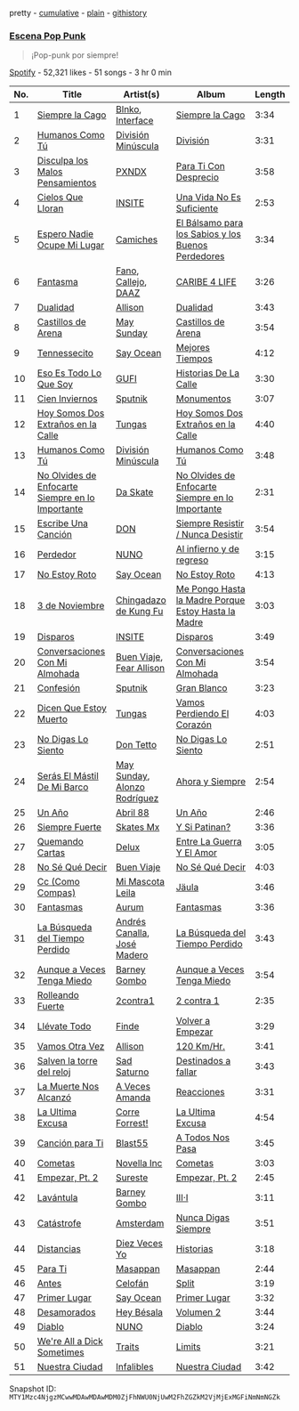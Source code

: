 pretty - [cumulative](/playlists/cumulative/37i9dQZF1DXaDPSVSkBhhM.md) - [plain](/playlists/plain/37i9dQZF1DXaDPSVSkBhhM) - [githistory](https://github.githistory.xyz/mackorone/spotify-playlist-archive/blob/main/playlists/plain/37i9dQZF1DXaDPSVSkBhhM)

### [Escena Pop Punk](https://open.spotify.com/playlist/37i9dQZF1DXaDPSVSkBhhM)

> ¡Pop\-punk por siempre!

[Spotify](https://open.spotify.com/user/spotify) - 52,321 likes - 51 songs - 3 hr 0 min

| No. | Title | Artist(s) | Album | Length |
|---|---|---|---|---|
| 1 | [Siempre la Cago](https://open.spotify.com/track/4iNZvtt1Bn0oCIMf8giWRF) | [Blnko](https://open.spotify.com/artist/1nHfLPLJrZ7mF3vyerDg4d), [Interface](https://open.spotify.com/artist/7MTsoppc8uObq6H28nH0rd) | [Siempre la Cago](https://open.spotify.com/album/5mxQSrhYKGDhsxhMJEi37z) | 3:34 |
| 2 | [Humanos Como Tú](https://open.spotify.com/track/3PfJcQLyrDOrVcyrDf3mzg) | [División Minúscula](https://open.spotify.com/artist/2Ky9mFKNApb9KpEcORXE3p) | [División](https://open.spotify.com/album/1LmzZpRdF3pP8o8P7ZUY9u) | 3:31 |
| 3 | [Disculpa los Malos Pensamientos](https://open.spotify.com/track/76VYYaRC2np6iUbD2Ze2lD) | [PXNDX](https://open.spotify.com/artist/5NNlkZBrBpOJ7C11JwVxIj) | [Para Ti Con Desprecio](https://open.spotify.com/album/2CcCMbh4RxNk3Pu5LfUQ5K) | 3:58 |
| 4 | [Cielos Que Lloran](https://open.spotify.com/track/1YMUqYf5tNsXJEzaBlswnz) | [INSITE](https://open.spotify.com/artist/2Dh7EC5nA37i7JH3UNB8YX) | [Una Vida No Es Suficiente](https://open.spotify.com/album/0C7eBRwY63jNnFyqqwrwlj) | 2:53 |
| 5 | [Espero Nadie Ocupe Mi Lugar](https://open.spotify.com/track/1ld6eCCuzAasNdyRGbN3d4) | [Camiches](https://open.spotify.com/artist/3DZM1ODnTL003kSGHSd7dA) | [El Bálsamo para los Sabios y los Buenos Perdedores](https://open.spotify.com/album/0ZeUtkRCM2BQVYsGXG7iac) | 3:34 |
| 6 | [Fantasma](https://open.spotify.com/track/5lHTn6FuRalBBQZMUJt1xH) | [Fano](https://open.spotify.com/artist/3aRfIDlreP9D5POnhqIJI1), [Callejo](https://open.spotify.com/artist/3uYSSIZzcfieOd4qFmB551), [DAAZ](https://open.spotify.com/artist/3EmNguRllf32GJRqIKnD0C) | [CARIBE 4 LIFE](https://open.spotify.com/album/30kNCcBRLO4ju5EOx41OJK) | 3:26 |
| 7 | [Dualidad](https://open.spotify.com/track/7uYMRAb62VrGKpOWbaY86m) | [Allison](https://open.spotify.com/artist/4AP5EFbVVcBv8cfyqO0oqr) | [Dualidad](https://open.spotify.com/album/6Nt5M8zfrtUKTjgKrHXASg) | 3:43 |
| 8 | [Castillos de Arena](https://open.spotify.com/track/2mMowJ4LW6bLmuxO9sDzBB) | [May Sunday](https://open.spotify.com/artist/08SkBrVjxq80ivZKnGh1LE) | [Castillos de Arena](https://open.spotify.com/album/0g5TV7d0ieNQy9uhvzDPdY) | 3:54 |
| 9 | [Tennessecito](https://open.spotify.com/track/2BPwqGaBZd9gYb8KKGzvNR) | [Say Ocean](https://open.spotify.com/artist/2zRUJl2CGyWrg4wrh8KYe9) | [Mejores Tiempos](https://open.spotify.com/album/1mVd6hoLX3MnyRlUPijZRE) | 4:12 |
| 10 | [Eso Es Todo Lo Que Soy](https://open.spotify.com/track/3A0t8Bg8kFoVuCZFiKhY9k) | [GUFI](https://open.spotify.com/artist/2x6OBrjZlSnyftY3Da2mmN) | [Historias De La Calle](https://open.spotify.com/album/0It6LpqmGgPSMdXMSXKS1w) | 3:30 |
| 11 | [Cien Inviernos](https://open.spotify.com/track/0cOHNQigalz5bWC7hdateS) | [Sputnik](https://open.spotify.com/artist/4x3qtUyePwLlDmDBlxetPG) | [Monumentos](https://open.spotify.com/album/0okUAbYIWPQ9QDlHkKhYeK) | 3:07 |
| 12 | [Hoy Somos Dos Extraños en la Calle](https://open.spotify.com/track/1PPIyz6ij82MWLSwX6G6HU) | [Tungas](https://open.spotify.com/artist/6Mloe6pXBtaTQxMBQauVmM) | [Hoy Somos Dos Extraños en la Calle](https://open.spotify.com/album/1pHQZBsJh9b5jMh3wjtKTJ) | 4:40 |
| 13 | [Humanos Como Tú](https://open.spotify.com/track/3fvNWLnmratSXuqcVXIHyU) | [División Minúscula](https://open.spotify.com/artist/2Ky9mFKNApb9KpEcORXE3p) | [Humanos Como Tú](https://open.spotify.com/album/0HqeYIoIRBpQ9zt31b5VQY) | 3:48 |
| 14 | [No Olvides de Enfocarte Siempre en lo Importante](https://open.spotify.com/track/51jqqiXt5rnEl9xKRyj86Y) | [Da Skate](https://open.spotify.com/artist/3j5RvqYJKTwcBFebeRNrxW) | [No Olvides de Enfocarte Siempre en lo Importante](https://open.spotify.com/album/3Hvi3ChzBdjqSJY806rAAl) | 2:31 |
| 15 | [Escribe Una Canción](https://open.spotify.com/track/4Yrn59SQBNUiWywYLERLw2) | [DON](https://open.spotify.com/artist/4xRGF3S9AgY23sWuzKlUDR) | [Siempre Resistir / Nunca Desistir](https://open.spotify.com/album/05oaSmUNyPQMVeNgvfn8uS) | 3:54 |
| 16 | [Perdedor](https://open.spotify.com/track/1HGA3ugVfWra42sVKd0anu) | [NUNO](https://open.spotify.com/artist/3cvT82FVElcs4E8MBwKgV8) | [Al infierno y de regreso](https://open.spotify.com/album/3L9vvpiSnXOiCk58lKBBUp) | 3:15 |
| 17 | [No Estoy Roto](https://open.spotify.com/track/4jT6v8PugBI98OFU1I9SJs) | [Say Ocean](https://open.spotify.com/artist/2zRUJl2CGyWrg4wrh8KYe9) | [No Estoy Roto](https://open.spotify.com/album/47GSu9M63q84E8iNFeXu6A) | 4:13 |
| 18 | [3 de Noviembre](https://open.spotify.com/track/6YCf7WeIL4tBTXXXbe3yqR) | [Chingadazo de Kung Fu](https://open.spotify.com/artist/6xT6c42KpjrOlEhZK12rBL) | [Me Pongo Hasta la Madre Porque Estoy Hasta la Madre](https://open.spotify.com/album/36dFsYnyYVbAa1ZMDUQU7u) | 3:03 |
| 19 | [Disparos](https://open.spotify.com/track/5EdTbndNiVuaiw8Qkl0bWA) | [INSITE](https://open.spotify.com/artist/2Dh7EC5nA37i7JH3UNB8YX) | [Disparos](https://open.spotify.com/album/6p3dbZ4NrwqbN809vTNG68) | 3:49 |
| 20 | [Conversaciones Con Mi Almohada](https://open.spotify.com/track/6iB7RH02D8OfZn7vyo42bH) | [Buen Viaje](https://open.spotify.com/artist/2JbVpWXj4zBylmwqoDrDhJ), [Fear Allison](https://open.spotify.com/artist/75t1ar10ekAij353mysCMK) | [Conversaciones Con Mi Almohada](https://open.spotify.com/album/1gv3HDa8Q2S9hFntHQRbCX) | 3:54 |
| 21 | [Confesión](https://open.spotify.com/track/5EaIqvYLnqFM4EQJdzR2WL) | [Sputnik](https://open.spotify.com/artist/4x3qtUyePwLlDmDBlxetPG) | [Gran Blanco](https://open.spotify.com/album/4gTPdbEREPu8h4mrfZUpBf) | 3:23 |
| 22 | [Dicen Que Estoy Muerto](https://open.spotify.com/track/7KBzo2RWU7mhDJZgTjD5gY) | [Tungas](https://open.spotify.com/artist/6Mloe6pXBtaTQxMBQauVmM) | [Vamos Perdiendo El Corazón](https://open.spotify.com/album/4lcbQQyqg5NkrKVdnK4Ovt) | 4:03 |
| 23 | [No Digas Lo Siento](https://open.spotify.com/track/3e2W5jHkrLTzTOaL8Eqx52) | [Don Tetto](https://open.spotify.com/artist/73yxxTCHbUjnQUifLtfbDL) | [No Digas Lo Siento](https://open.spotify.com/album/1c6ugiEfTV9lVRWIx93wW7) | 2:51 |
| 24 | [Serás El Mástil De Mi Barco](https://open.spotify.com/track/3ehubcf2qVxCkpBwIeLBNu) | [May Sunday](https://open.spotify.com/artist/08SkBrVjxq80ivZKnGh1LE), [Alonzo Rodríguez](https://open.spotify.com/artist/6FabLitAKk8xbI901jJg6o) | [Ahora y Siempre](https://open.spotify.com/album/3FLGPjRkMAwnSN99iBR1e6) | 2:54 |
| 25 | [Un Año](https://open.spotify.com/track/1qayc8TXkZ54CfBPK4SWd9) | [Abril 88](https://open.spotify.com/artist/0vAYt4d53Aqk5zqJ764Y9l) | [Un Año](https://open.spotify.com/album/68enzjVhVN7GNbtkGl5hl2) | 2:46 |
| 26 | [Siempre Fuerte](https://open.spotify.com/track/6x8GV4GRH2hZ8eeRmpMrC4) | [Skates Mx](https://open.spotify.com/artist/2P3698bE1ZmRUy8KljStTv) | [Y Si Patinan?](https://open.spotify.com/album/3AVCV6rOUqSxWt9YRf3IjD) | 3:36 |
| 27 | [Quemando Cartas](https://open.spotify.com/track/2cv6qKNrkTFNVHuzzOH5wg) | [Delux](https://open.spotify.com/artist/4VIdUXSfXMQpNulb1L0FUz) | [Entre La Guerra Y El Amor](https://open.spotify.com/album/23iVqZRtuSKBHAfqtT8lCV) | 3:05 |
| 28 | [No Sé Qué Decir](https://open.spotify.com/track/4SqRftHIfHV6DgyCl2skaf) | [Buen Viaje](https://open.spotify.com/artist/2JbVpWXj4zBylmwqoDrDhJ) | [No Sé Qué Decir](https://open.spotify.com/album/1bWAk1Q9MEy4JQ3B5FYYOU) | 4:03 |
| 29 | [Cc \(Como Compas\)](https://open.spotify.com/track/5Bnn9MKvL9JGeBdbnSdB5O) | [Mi Mascota Leila](https://open.spotify.com/artist/3fMUI1SlJ06jX1V0qGNmge) | [Jäula](https://open.spotify.com/album/1yLnsXPIitOv2ExApCDEGE) | 3:46 |
| 30 | [Fantasmas](https://open.spotify.com/track/5inMYXf1fhZnoAC9YVFUoC) | [Aurum](https://open.spotify.com/artist/4c0Bp0wMrzxY4LbvrBQnHB) | [Fantasmas](https://open.spotify.com/album/5y8iZySFfjDNtZh8hjlBiy) | 3:36 |
| 31 | [La Búsqueda del Tiempo Perdido](https://open.spotify.com/track/7FNXiAE7xZEKiuD8yirrrG) | [Andrés Canalla](https://open.spotify.com/artist/1X0yOvDnVkVi33vLB5tBwB), [José Madero](https://open.spotify.com/artist/62nVRNDLaS8m1p31F6omGw) | [La Búsqueda del Tiempo Perdido](https://open.spotify.com/album/0kGlrYmoTRFahap6MLJ8ob) | 3:43 |
| 32 | [Aunque a Veces Tenga Miedo](https://open.spotify.com/track/3NtymRSp0GJUBeiNUk3ZRL) | [Barney Gombo](https://open.spotify.com/artist/2I5AFH9BrfRnnNTg8VAeBc) | [Aunque a Veces Tenga Miedo](https://open.spotify.com/album/4mDGa6yqGKRmWvCHKIVvDM) | 3:54 |
| 33 | [Rolleando Fuerte](https://open.spotify.com/track/5eicvn7A3NuAGduvU6a68t) | [2contra1](https://open.spotify.com/artist/07QNsyKFdUIrz9DdQj1Df6) | [2 contra 1](https://open.spotify.com/album/4sEtbJkhpBn6S3NgotSMFa) | 2:35 |
| 34 | [Llévate Todo](https://open.spotify.com/track/0CXeshXcp9ymzRNlrhSPp5) | [Finde](https://open.spotify.com/artist/1F9nkzoHCrTN7e1tuJUXDC) | [Volver a Empezar](https://open.spotify.com/album/2fLcckLUgyvXFt7AVJeBel) | 3:29 |
| 35 | [Vamos Otra Vez](https://open.spotify.com/track/2hMFkTRHfUn9QShgYLsTWb) | [Allison](https://open.spotify.com/artist/4AP5EFbVVcBv8cfyqO0oqr) | [120 Km/Hr.](https://open.spotify.com/album/1SgPUGiM2u18nbgcutSHxM) | 3:41 |
| 36 | [Salven la torre del reloj](https://open.spotify.com/track/3FDeix0Xgpf74VX3nV3g9w) | [Sad Saturno](https://open.spotify.com/artist/4skcssepAWMUywr7Nmng2d) | [Destinados a fallar](https://open.spotify.com/album/1OmvaIf4kLE46ZnX6Pfhnd) | 3:43 |
| 37 | [La Muerte Nos Alcanzó](https://open.spotify.com/track/1i0qqbrYqtvlSWNSfbV6rG) | [A Veces Amanda](https://open.spotify.com/artist/2BSwfWyZyJpTNsXnfLpgRQ) | [Reacciones](https://open.spotify.com/album/3IrhGrAE0iC01qxA8EMIhR) | 3:31 |
| 38 | [La Ultima Excusa](https://open.spotify.com/track/00ru0jOJXVP8Qf5fdBTaqX) | [Corre Forrest!](https://open.spotify.com/artist/6MKMzsT9XaBOJVn20RJfe5) | [La Ultima Excusa](https://open.spotify.com/album/4JeUbPW3mouXCWWgV5KFt8) | 4:54 |
| 39 | [Canción para Ti](https://open.spotify.com/track/45Vmknqo3EMaLb6ijxUA3q) | [Blast55](https://open.spotify.com/artist/6ZtsVCTccysmOQrMasGMG8) | [A Todos Nos Pasa](https://open.spotify.com/album/6wJEaTch4XaGZnsXSAv0ve) | 3:45 |
| 40 | [Cometas](https://open.spotify.com/track/6mm1LKObTbVz0shiDdricL) | [Novella Inc](https://open.spotify.com/artist/3CtVX0akQ8axuqRjzGajdm) | [Cometas](https://open.spotify.com/album/63yw4FkIB1x854LgBU60Li) | 3:03 |
| 41 | [Empezar, Pt\. 2](https://open.spotify.com/track/7MLwzBBleVNsTN4X2enXO2) | [Sureste](https://open.spotify.com/artist/1F4oynmQhLxXhdS4J2z9MH) | [Empezar, Pt\. 2](https://open.spotify.com/album/07VAGAMUcivFxHWTgYVlQS) | 2:45 |
| 42 | [Lavántula](https://open.spotify.com/track/3rq5FTMGVA3ha3k6dCX2oh) | [Barney Gombo](https://open.spotify.com/artist/2I5AFH9BrfRnnNTg8VAeBc) | [III·I](https://open.spotify.com/album/4kyOrsBqe1yio6Gq8XYz3r) | 3:11 |
| 43 | [Catástrofe](https://open.spotify.com/track/2JgWf1arzmiMQp4UN1XpxT) | [Amsterdam](https://open.spotify.com/artist/0H23uQ8jejMPg06PJvoVY6) | [Nunca Digas Siempre](https://open.spotify.com/album/0nVhsCGeMKCFPWOxkPUgkl) | 3:51 |
| 44 | [Distancias](https://open.spotify.com/track/7ERijR9hA3srvop0osPQCA) | [Diez Veces Yo](https://open.spotify.com/artist/1WWCrSgufkJeqcEtYcSW4l) | [Historias](https://open.spotify.com/album/5NQsCrl81fPCQ1osysTxJg) | 3:18 |
| 45 | [Para Ti](https://open.spotify.com/track/0IZc78H7Ep677OS5Lns3oh) | [Masappan](https://open.spotify.com/artist/2GMWjBQeVApcZ9to2NP1QC) | [Masappan](https://open.spotify.com/album/2VuK8VnMfILaKRNqDoMR0e) | 2:44 |
| 46 | [Antes](https://open.spotify.com/track/1rZPLX3l9i3nOzPuyw5uTa) | [Celofán](https://open.spotify.com/artist/6lxn2RanNHWxoWRHLTLunm) | [Split](https://open.spotify.com/album/2w1Xt3HBQq6qIDZEZWk4CE) | 3:19 |
| 47 | [Primer Lugar](https://open.spotify.com/track/0meCAzWjALDb070H6L9DsS) | [Say Ocean](https://open.spotify.com/artist/2zRUJl2CGyWrg4wrh8KYe9) | [Primer Lugar](https://open.spotify.com/album/5SqvbU9C4x09HtKMmTRB3D) | 3:32 |
| 48 | [Desamorados](https://open.spotify.com/track/1mwjcKR2uZUeaTWSUAudcx) | [Hey Bésala](https://open.spotify.com/artist/1hBlGo1cYzBSUhTxQKM4wh) | [Volumen 2](https://open.spotify.com/album/2DQrNkNlUypIheMmF92GDN) | 3:44 |
| 49 | [Diablo](https://open.spotify.com/track/3uG25I4QTa4BIb8CvGJPnj) | [NUNO](https://open.spotify.com/artist/3cvT82FVElcs4E8MBwKgV8) | [Diablo](https://open.spotify.com/album/1juMGH36bT1Zq4xLvyNCsA) | 3:24 |
| 50 | [We're All a Dick Sometimes](https://open.spotify.com/track/6W74li23KmBPGlDPkoNnj5) | [Traits](https://open.spotify.com/artist/03XiGqilVkmYN6zuO89N8i) | [Limits](https://open.spotify.com/album/6E2j4xGEchzSCTSz5Nafur) | 3:21 |
| 51 | [Nuestra Ciudad](https://open.spotify.com/track/3Mo2JeLw9Cp0tp4DvWAHlw) | [Infalibles](https://open.spotify.com/artist/5hjFfIrBRAzWwNKYYMYVFZ) | [Nuestra Ciudad](https://open.spotify.com/album/3xxWmBCIm1SDItBuSiSHN9) | 3:42 |

Snapshot ID: `MTY1Mzc4NjgzMCwwMDAwMDAwMDM0ZjFhNWU0NjUwM2FhZGZkM2VjMjExMGFiNmNmNGZk`
